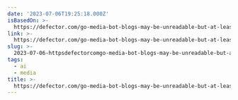 ```yaml
---
date: '2023-07-06T19:25:18.000Z'
isBasedOn: >-
  https://defector.com/go-media-bot-blogs-may-be-unreadable-but-at-least-theyre-incorrect
link: >-
  https://defector.com/go-media-bot-blogs-may-be-unreadable-but-at-least-theyre-incorrect
slug: >-
  2023-07-06-httpsdefectorcomgo-media-bot-blogs-may-be-unreadable-but-at-least-theyre-incorrect
tags:
  - ai
  - media
title: >-
  https://defector.com/go-media-bot-blogs-may-be-unreadable-but-at-least-theyre-incorrect
---
```


